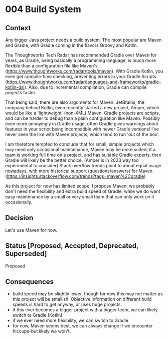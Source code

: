 # 004 Build System


## Context

Any bigger Java project needs a build system. The most popular are Maven and Gradle, with Gradle coming in the flavors Groovy and Kotlin.

The Thoughtworks Tech Radar has recommended Gradle over Maven for years, as Gradle, being basically a programming language, is much more flexible than a configuration file like Maven's (https://www.thoughtworks.com/radar/tools/maven). With Gradle Kotlin, you even get compile-time checking, preventing errors in your Gradle Scripts. (https://www.thoughtworks.com/radar/languages-and-frameworks/gradle-kotlin-dsl). Also, due to incremental compilation, Gradle can compile projects faster.

That being said, there are also arguments for Maven. JetBrains, the company behind Kotlin, even recently started a new project, Amper, which would be like a 'lightweight' (non-XML) Maven. Gradle projects are scripts, and can be harder to debug than a plain configuration like Maven. Possibly even more annoyingly in Gradle usage, often Gradle gives warnings about features in your script being incompatible with newer Gradle versions! I've never seen the like with Maven projects, which tend to run 'out of the box'.

I am therefore tempted to conclude that for small, simple projects which may need only occasional maintainance, Maven may be more suited; if a team is working full time on a project, and has suitable Gradle experts, then Gradle will likely be the better choice. (Amper is in 2023 way too experimental to consider) Stack overflow trends point to about equal usage nowadays, with more historical support (questions/answers) for Maven (https://insights.stackoverflow.com/trends?tags=maven%2Cgradle)

As this project for now has limited scope, I propose Maven: we probably don't need the flexibility and extra build speed of Gradle, while we do want easy maintenance by a small or very small team that can only work on it occasionally.


## Decision

Let's use Maven for now.


## Status [Proposed, Accepted, Deprecated, Superseded]
Proposed


## Consequences
- build speed may be slightly lower, though for now this may not matter as this project will be smallish. Objective information on different build speeds is hard to get anyway, or uses huge projects.
- if this ever becomes a bigger project with a bigger team, we can likely switch to Gradle (Kotlin)
- if we ever need more flexibility, we can switch to Gradle
- for now, Maven seems best, we can always change if we encounter hiccups-but likely we won't. 